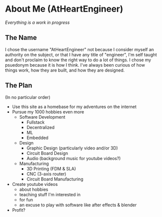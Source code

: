 # About Me (AtHeartEngineer)

<i>Everything is a work in progress</i>

## The Name

I chose the username "AtHeartEngineer" not because I consider myself an authority on the subject, or that I have any title of "engineer", I'm self taught and don't proclaim to know the right way to do a lot of things. I chose my psuedonym because it is how I think. I've always been curious of how things work, how they are built, and how they are designed.

## The Plan

(In no particular order)

- Use this site as a homebase for my adventures on the internet
- Pursue my 1000 hobbies even more
  - Software Development
    - Fullstack
    - Decentralized
    - ML
    - Embedded
  - Design
    - Graphic Design (particularly video and/or 3D)
    - Circuit Board Design
    - Audio (background music for youtube videos?)
  - Manufacturing
    - 3D Printing (FDM & SLA)
    - CNC (3-axis router)
    - Circuit Board Manufacturing
- Create youtube videos
  - about hobbies
  - teaching stuff I'm interested in
  - for fun
  - an excuse to play with software like after effects & blender
- Profit?
